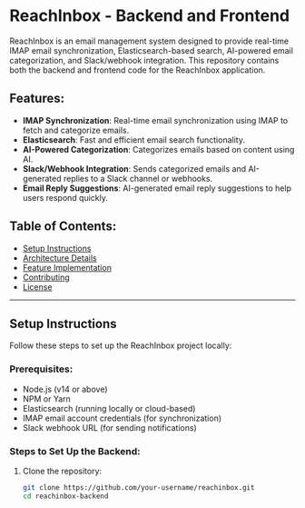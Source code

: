 # ReachInbox - Backend and Frontend

ReachInbox is an email management system designed to provide real-time IMAP email synchronization, Elasticsearch-based search, AI-powered email categorization, and Slack/webhook integration. This repository contains both the backend and frontend code for the ReachInbox application.

## Features:
- **IMAP Synchronization**: Real-time email synchronization using IMAP to fetch and categorize emails.
- **Elasticsearch**: Fast and efficient email search functionality.
- **AI-Powered Categorization**: Categorizes emails based on content using AI.
- **Slack/Webhook Integration**: Sends categorized emails and AI-generated replies to a Slack channel or webhooks.
- **Email Reply Suggestions**: AI-generated email reply suggestions to help users respond quickly.

## Table of Contents:
- [Setup Instructions](#setup-instructions)
- [Architecture Details](#architecture-details)
- [Feature Implementation](#feature-implementation)
- [Contributing](#contributing)
- [License](#license)

---

## Setup Instructions

Follow these steps to set up the ReachInbox project locally:

### Prerequisites:
- Node.js (v14 or above)
- NPM or Yarn
- Elasticsearch (running locally or cloud-based)
- IMAP email account credentials (for synchronization)
- Slack webhook URL (for sending notifications)

### Steps to Set Up the Backend:
1. Clone the repository:
   ```bash
   git clone https://github.com/your-username/reachinbox.git
   cd reachinbox-backend

